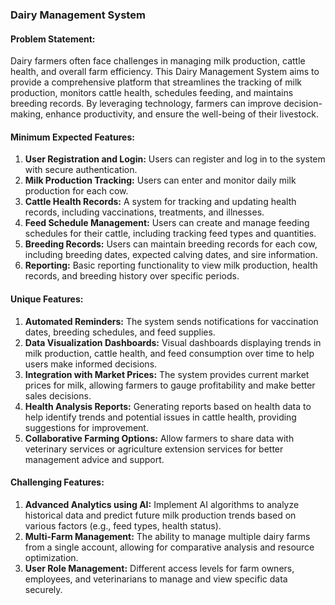 ### Dairy Management System

#### Problem Statement:

Dairy farmers often face challenges in managing milk production, cattle health, and overall farm efficiency. This Dairy Management System aims to provide a comprehensive platform that streamlines the tracking of milk production, monitors cattle health, schedules feeding, and maintains breeding records. By leveraging technology, farmers can improve decision-making, enhance productivity, and ensure the well-being of their livestock.

#### Minimum Expected Features:

1. **User Registration and Login:** Users can register and log in to the system with secure authentication.
2. **Milk Production Tracking:** Users can enter and monitor daily milk production for each cow.
3. **Cattle Health Records:** A system for tracking and updating health records, including vaccinations, treatments, and illnesses.
4. **Feed Schedule Management:** Users can create and manage feeding schedules for their cattle, including tracking feed types and quantities.
5. **Breeding Records:** Users can maintain breeding records for each cow, including breeding dates, expected calving dates, and sire information.
6. **Reporting:** Basic reporting functionality to view milk production, health records, and breeding history over specific periods.

#### Unique Features:

1. **Automated Reminders:** The system sends notifications for vaccination dates, breeding schedules, and feed supplies.
2. **Data Visualization Dashboards:** Visual dashboards displaying trends in milk production, cattle health, and feed consumption over time to help users make informed decisions.
3. **Integration with Market Prices:** The system provides current market prices for milk, allowing farmers to gauge profitability and make better sales decisions.
4. **Health Analysis Reports:** Generating reports based on health data to help identify trends and potential issues in cattle health, providing suggestions for improvement.
5. **Collaborative Farming Options:** Allow farmers to share data with veterinary services or agriculture extension services for better management advice and support.

#### Challenging Features:

1. **Advanced Analytics using AI:** Implement AI algorithms to analyze historical data and predict future milk production trends based on various factors (e.g., feed types, health status).
2. **Multi-Farm Management:** The ability to manage multiple dairy farms from a single account, allowing for comparative analysis and resource optimization.
3. **User Role Management:** Different access levels for farm owners, employees, and veterinarians to manage and view specific data securely.
